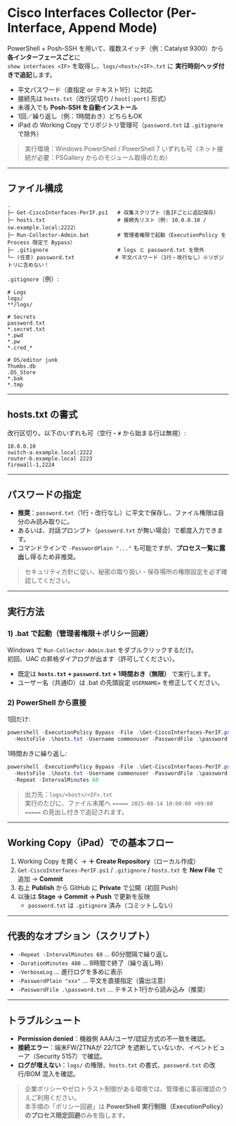 # Cisco Interfaces Collector (Per-Interface, Append Mode)

PowerShell + Posh-SSH を用いて、複数スイッチ（例：Catalyst 9300）から **各インターフェースごと**に  
`show interfaces <IF>` を取得し、`logs/<host>/<IF>.txt` に **実行時刻ヘッダ付きで追記**します。

- 平文パスワード（直指定 or テキスト1行）に対応  
- 接続先は `hosts.txt`（改行区切り / `host[:port]` 形式）  
- 未導入でも **Posh-SSH を自動インストール**  
- 1回／繰り返し（例：1時間おき）どちらもOK  
- iPad の Working Copy でリポジトリ管理可（`password.txt` は `.gitignore` で除外）

> 実行環境：Windows PowerShell / PowerShell 7 いずれも可（ネット接続が必要：PSGallery からのモジュール取得のため）

---

## ファイル構成

```
.
├─ Get-CiscoInterfaces-PerIF.ps1   # 収集スクリプト（各IFごとに追記保存）
├─ hosts.txt                       # 接続先リスト（例: 10.0.0.10 / sw.example.local:2222）
├─ Run-Collector-Admin.bat         # 管理者権限で起動（ExecutionPolicy を Process 限定で Bypass）
├─ .gitignore                      # logs と password.txt を除外
└─ (任意) password.txt             # 平文パスワード（1行・改行なし）※リポジトリに含めない！
```

`.gitignore`（例）:
```gitignore
# Logs
logs/
**/logs/

# Secrets
password.txt
*.secret.txt
*.pwd
*.pw
*.cred_*

# OS/editor junk
Thumbs.db
.DS_Store
*.bak
*.tmp
```

---

## hosts.txt の書式

改行区切り。以下のいずれも可（空行・`#` から始まる行は無視）:

```
10.0.0.10
switch-a.example.local:2222
router-b.example.local 2223
firewall-1,2224
```

---

## パスワードの指定

- **推奨**：`password.txt`（1行・改行なし）に平文で保存し、ファイル権限は自分のみ読み取りに。  
- あるいは、対話プロンプト（`password.txt` が無い場合）で都度入力できます。  
- コマンドラインで `-PasswordPlain "..."` も可能ですが、**プロセス一覧に露出**し得るため非推奨。

> セキュリティ方針に従い、秘密の取り扱い・保存場所の権限設定を必ず確認してください。

---

## 実行方法

### 1) .bat で起動（管理者権限＋ポリシー回避）
Windows で `Run-Collector-Admin.bat` をダブルクリックするだけ。  
初回、UAC の昇格ダイアログが出ます（許可してください）。

- 既定は **`hosts.txt` + `password.txt` + 1時間おき（無限）** で実行します。
- ユーザー名（共通ID）は .bat の先頭設定 `USERNAME=` を修正してください。

### 2) PowerShell から直接
1回だけ:
```powershell
powershell -ExecutionPolicy Bypass -File .\Get-CiscoInterfaces-PerIF.ps1 `
  -HostsFile .\hosts.txt -Username commonuser -PasswordFile .\password.txt
```

1時間おきに繰り返し:
```powershell
powershell -ExecutionPolicy Bypass -File .\Get-CiscoInterfaces-PerIF.ps1 `
  -HostsFile .\hosts.txt -Username commonuser -PasswordFile .\password.txt `
  -Repeat -IntervalMinutes 60
```

> 出力先：`logs/<host>/<IF>.txt`  
> 実行のたびに、ファイル末尾へ `===== 2025-08-14 10:00:00 +09:00 =====` の見出し付きで追記されます。

---

## Working Copy（iPad）での基本フロー

1. Working Copy を開く → **＋ Create Repository**（ローカル作成）  
2. `Get-CiscoInterfaces-PerIF.ps1` / `.gitignore` / `hosts.txt` を **New File** で追加 → **Commit**  
3. 右上 **Publish** から GitHub に **Private** で公開（初回 Push）  
4. 以後は **Stage → Commit → Push** で更新を反映  
   - `password.txt` は `.gitignore` 済み（コミットしない）

---

## 代表的なオプション（スクリプト）

- `-Repeat -IntervalMinutes 60` … 60分間隔で繰り返し  
- `-DurationMinutes 480` … 8時間で終了（繰り返し時）  
- `-VerboseLog` … 進行ログを多めに表示  
- `-PasswordPlain "xxx"` … 平文を直接指定（露出注意）  
- `-PasswordFile .\password.txt` … テキスト1行から読み込み（推奨）

---

## トラブルシュート

- **Permission denied**：機器側 AAA/ユーザ/認証方式の不一致を確認。  
- **接続エラー**：端末FW/ZTNAが 22/TCP を遮断していないか、イベントビューア（Security 5157）で確認。  
- **ログが増えない**：`logs/` の権限、`hosts.txt` の書式、`password.txt` の改行/BOM 混入を確認。

> 企業ポリシーやゼロトラスト制御がある環境では、管理者に事前確認のうえご利用ください。  
> 本手順の「ポリシー回避」は **PowerShell 実行制限（ExecutionPolicy）のプロセス限定回避**のみを指します。

